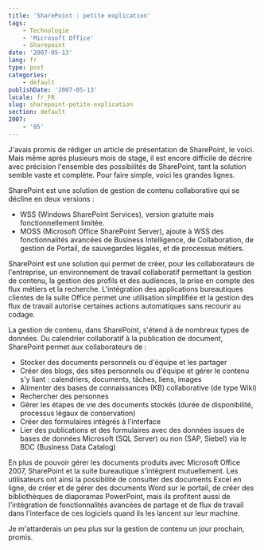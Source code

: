 ```yaml
---
title: 'SharePoint : petite explication'
tags:
    - Technologie
    - 'Microsoft Office'
    - Sharepoint
date: '2007-05-13'
lang: fr
type: post
categories:
    - default
publishDate: '2007-05-13'
locale: fr_FR
slug: sharepoint-petite-explication
section: default
2007:
    - '05'
---
```


J'avais promis de rédiger un article de présentation de SharePoint, le voici. Mais même après plusieurs mois de stage, il est encore difficile de décrire avec précision l'ensemble des possibilités de SharePoint, tant la solution semble vaste et complète. Pour faire simple, voici les grandes lignes.

SharePoint est une solution de gestion de contenu collaborative qui se décline en deux versions&nbsp;:

*   WSS (Windows SharePoint Services), version gratuite mais fonctionnellement limitée.
*   MOSS (Microsoft Office SharePoint Server), ajoute à WSS des fonctionnalités avancées de Business Intelligence, de Collaboration, de gestion de Portail, de sauvegardes légales, et de processus métiers.

SharePoint est une solution qui permet de créer, pour les collaborateurs de l'entreprise, un environnement de travail collaboratif permettant la gestion de contenu, la gestion des profils et des audiences, la prise en compte des flux métiers et la recherche. L'intégration des applications bureautiques clientes de la suite Office permet une utilisation simplifiée et la gestion des flux de travail autorise certaines actions automatiques sans recourir au codage.

La gestion de contenu, dans SharePoint, s'étend à de nombreux types de données. Du calendrier collaboratif à la publication de document, SharePoint permet aux collaborateurs de&nbsp;:

*   Stocker des documents personnels ou d'équipe et les partager
*   Créer des blogs, des sites personnels ou d'équipe et gérer le contenu s'y liant&nbsp;: calendriers, documents, t&acirc;ches, liens, images
*   Alimenter des bases de connaissances (KB) collaborative (de type Wiki)
*   Rechercher des personnes
*   Gérer les étapes de vie des documents stockés (durée de disponibilité, processus légaux de conservation)
*   Créer des formulaires intégrés à l'interface
*   Lier des publications et des formulaires avec des données issues de bases de données Microsoft (SQL Server) ou non (SAP, Siebel) via le BDC (Business Data Catalog)

En plus de pouvoir gérer les documents produits avec Microsoft Office 2007, SharePoint et la suite bureautique s'intègrent mutuellement. Les utilisateurs ont ainsi la possibilité de consulter des documents Excel en ligne, de créer et de gérer des documents Word sur le portail, de créer des bibliothèques de diaporamas PowerPoint, mais ils profitent aussi de l'intégration de fonctionnalités avancées de partage et de flux de travail dans l'interface de ces logiciels quand ils les lancent sur leur machine.

Je m'attarderais un peu plus sur la gestion de contenu un jour prochain, promis.